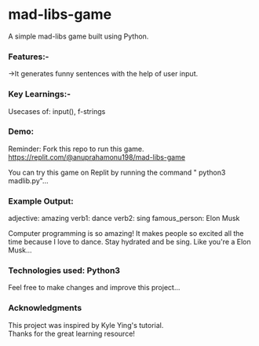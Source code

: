 # mad-libs-game #
A simple mad-libs game built using Python. 

### Features:-
 ->It generates funny sentences with the help of user input.

### Key Learnings:-
 Usecases of:
 input(),
 f-strings

### Demo:
Reminder: Fork this repo to run this game.
https://replit.com/@anuprahamonu198/mad-libs-game

You can try this game on Replit by running the command " python3 madlib.py"...

### Example Output:
adjective: amazing
verb1: dance
verb2: sing
famous_person: Elon Musk

Computer programming is so amazing! It makes people so excited all the time because
I love to dance. Stay hydrated and be sing. Like you're a Elon Musk...

### Technologies used: Python3

Feel free to make changes and improve this project... 

### Acknowledgments
This project was inspired by Kyle Ying's tutorial.  
Thanks for the great learning resource!  
